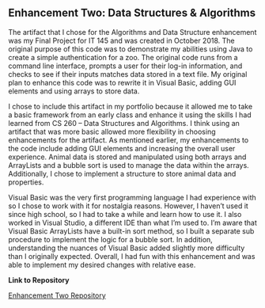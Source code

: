 ## Enhancement Two: Data Structures & Algorithms

The artifact that I chose for the Algorithms and Data Structure enhancement was my Final Project for IT 145 and was created in October 2018. The original purpose of this code was to demonstrate my abilities using Java to create a simple authentication for a zoo. The original code runs from a command line interface, prompts a user for their log-in information, and checks to see if their inputs matches data stored in a text file. My original plan to enhance this code was to rewrite it in Visual Basic, adding GUI elements and using arrays to store data.

I chose to include this artifact in my portfolio because it allowed me to take a basic framework from an early class and enhance it using the skills I had learned from CS 260 – Data Structures and Algorithms. I think using an artifact that was more basic allowed more flexibility in choosing enhancements for the artifact. As mentioned earlier, my enhancements to the code include adding GUI elements and increasing the overall user experience. Animal data is stored and manipulated using both arrays and ArrayLists and a bubble sort is used to manage the data within the arrays. Additionally, I chose to implement a structure to store animal data and properties.

Visual Basic was the very first programming language I had experience with so I chose to work with it for nostalgia reasons. However, I haven’t used it since high school, so I had to take a while and learn how to use it. I also worked in Visual Studio, a different IDE than what I’m used to. I’m aware that Visual Basic ArrayLists have a built-in sort method, so I built a separate sub procedure to implement the logic for a bubble sort. In addition, understanding the nuances of Visual Basic added slightly more difficulty than I originally expected. Overall, I had fun with this enhancement and was able to implement my desired changes with relative ease.

**Link to Repository**

[Enhancement Two Repository](https://github.com/kdilick9/Data-Structures-Algorithms)
